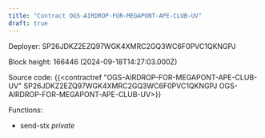 ```yaml
---
title: "Contract OGS-AIRDROP-FOR-MEGAPONT-APE-CLUB-UV"
draft: true
---
```

Deployer: SP26JDKZ2EZQ97WGK4XMRC2GQ3WC6F0PVC1QKNGPJ


 



Block height: 166446 (2024-09-18T14:27:03.000Z)

Source code: {{<contractref "OGS-AIRDROP-FOR-MEGAPONT-APE-CLUB-UV" SP26JDKZ2EZQ97WGK4XMRC2GQ3WC6F0PVC1QKNGPJ OGS-AIRDROP-FOR-MEGAPONT-APE-CLUB-UV>}}

Functions:

* send-stx _private_

